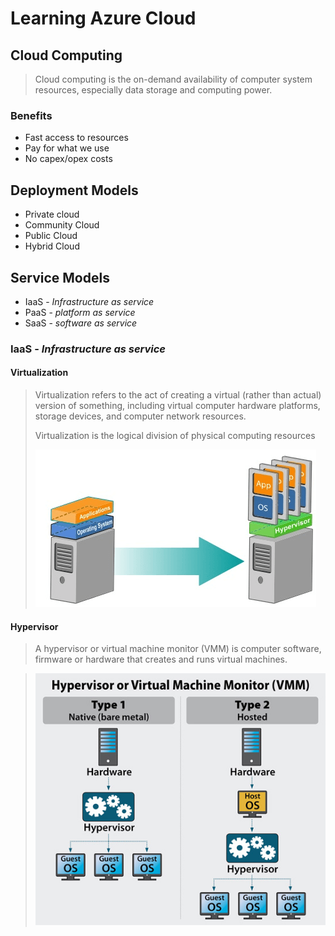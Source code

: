 

# Learning Azure Cloud 

## Cloud Computing
>Cloud computing is the on-demand availability of computer system resources, especially data storage and computing power. 

### Benefits
 - Fast access to resources
 - Pay for what we use
 - No capex/opex costs

## Deployment Models
- Private cloud
- Community Cloud
- Public Cloud
- Hybrid Cloud

## Service Models
- IaaS  - *Infrastructure as service*
- PaaS - *platform as service*
- SaaS - *software as service*

### IaaS  - *Infrastructure as service*
#### Virtualization
>Virtualization refers to the act of creating a virtual (rather than actual) version of something, including virtual computer hardware platforms, storage devices, and computer network resources.
>
>Virtualization is the logical division of physical computing resources
>
> ![enter image description here](images/cloud-os.png)

#### Hypervisor
>A hypervisor or virtual machine monitor (VMM) is computer software, firmware or hardware that creates and runs virtual machines. 

> ![enter image description here](images/hypervisor-2.jpg)
